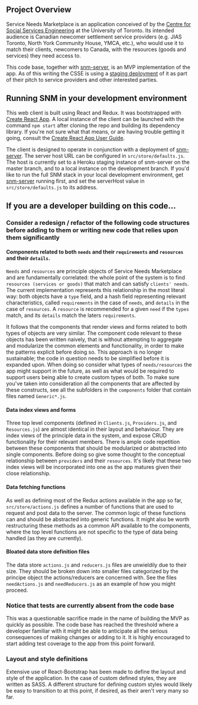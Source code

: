 ## Project Overview

Service Needs Marketplace is an application conceived of by the [Centre for Social Services Engineering](http://csse.utoronto.ca/) at the University of Toronto. Its intended audience is Canadian newcomer settlement service providers (e.g. JIAS Toronto, North York Community House, YMCA, etc.), who would use it to match their clients, newcomers to Canada, with the resources (goods and services) they need access to.

This code base, together with [snm-server](https://github.com/leonL/snm-server), is an MVP implementation of the app. As of this writing the CSSE is using a [staging deployment](https://secret-island-33471.herokuapp.com/clients/) of it as part of their pitch to service providers and other interested parties.

## Running SNM in your development environment

This web client is built using React and Redux. It was bootstrapped with [Create React App](https://github.com/facebookincubator/create-react-app). A local instance of the client can be launched with the command `npm start` after cloning the repo and building its dependency library. If you're not sure what that means, or are having trouble getting it going, consult the [Create React App User Guide](https://github.com/facebookincubator/create-react-app/blob/master/packages/react-scripts/template/README.md).

The client is designed to operate in conjunction with a deployment of [snm-server](https://github.com/leonL/snm-server). The server host URL can be configured in `src/store/defaults.js`. The host is currently set to a Heroku staging instance of snm-server on the master branch, and to a local instance on the development branch. If you'd like to run the full SNM stack in your local development environment, get [snm-server](https://github.com/leonL/snm-server) running first, and set the serverHost value in `src/store/defaults.js` to its address.  

## If you are a developer building on this code...

### Consider a redesign / refactor of the following code structures before adding to them or writing new code that relies upon  them significantly

#### Components related to both `needs` and their `requirements` and `resources` and their `details`. 

`Needs` and `resources` are principle objects of Service Needs Marketplace and are fundamentally correlated: the whole point of the system is to find `resources (services or goods)` that match and can satisfy `clients' needs`. The current implementation represents this relationship in the most literal way: both objects have a `type` field, and a hash field representing relevant characteristics, called `requirements` in the case of `needs`, and `details` in the case of `resources`. A `resource` is recommended for a given `need` if the `types` match, and its `details` match the laters `requirements`. 

It follows that the components that render views and forms related to both types of objects are very similar. The component code relevant to these objects has been written naively, that is without attempting to aggregate and modularize the common elements and functionality, in order to make the patterns explicit before doing so. This approach is no longer sustainable; the code in question needs to be simplified before it is expanded upon. When doing so consider what types of `needs/resources` the app might support in the future, as well as what would be required to support users being able to create custom types of both.
To make sure you've taken into consideration all the components that are affected by these constructs, see all the subfolders in the `components` folder that contain files named `Generic*.js`.

#### Data index views and forms

Three top level components (defined in `Clients.js`, `Providers.js`, and `Resources.js`) are almost identical in their layout and behaviour. They are index views of the principle data in the system, and expose CRUD functionality for their relevant members. 
There is ample code repetition between these components that should be modularized or abstracted into single components. Before doing so give some thought to the conceptual relationship between `providers` and their `resources`. It's likely that these two index views will be incorporated into one as the app matures given their close relationship.

#### Data fetching functions

As well as defining most of the Redux actions available in the app so far, `src/store/actions.js` defines a number of functions that are used to request and post data to the server. The common logic of these functions can and should be abstracted into generic functions. It might also be worth restructuring these methods as a common API available to the components, where the top level functions are not specific to the type of data being handled (as they are currently). 

#### Bloated data store definition files

The data store `actions.js` and `reducers.js` files are unwieldily due to their size. They should be broken down into smaller files categorized by the principe object the actions/reducers are concerned with. See the files `needActions.js` and `needReducers.js` as an example of how you might proceed. 

### Notice that tests are currently absent from the code base

This was a questionable sacrifice made in the name of building the MVP as quickly as possible. The code base has reached the threshold where a developer familiar with it might be able to anticipate all the serious consequences of making changes or adding to it. It is highly encouraged to start adding test coverage to the app from this point forward. 

### Layout and style definitions

Extensive use of React-Bootstrap has been made to define the layout and style of the application. In the case of custom defined styles, they are written as SASS. A different structure for defining custom styles would likely be easy to transition to at this point, if desired, as their aren't very many so far.
